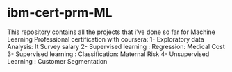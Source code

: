 # ibm-cert-prm-ML
This repository contains all the projects that i've done so far for Machine Learning Professional certification with coursera:
1- Exploratory data Analysis: It Survey salary
2- Supervised learning : Regression: Medical Cost
3- Supervised learning : Classification: Maternal Risk
4- Unsupervised Learning : Customer Segmentation
